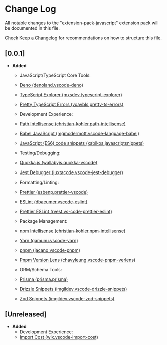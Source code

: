# Change Log

All notable changes to the "extension-pack-javascript" extension pack will be documented in this file.

Check [Keep a Changelog](http://keepachangelog.com/) for recommendations on how to structure this file.

## [0.0.1]

- **Added**
  - JavaScript/TypeScript Core Tools:
  - [Deno (denoland.vscode-deno)](https://marketplace.visualstudio.com/items?itemName=denoland.vscode-deno)
  - [TypeScript Explorer (mxsdev.typescript-explorer)](https://marketplace.visualstudio.com/items?itemName=mxsdev.typescript-explorer)
  - [Pretty TypeScript Errors (yoavbls.pretty-ts-errors)](https://marketplace.visualstudio.com/items?itemName=yoavbls.pretty-ts-errors)

  - Development Experience:
  - [Path Intellisense (christian-kohler.path-intellisense)](https://marketplace.visualstudio.com/items?itemName=christian-kohler.path-intellisense)
  - [Babel JavaScript (mgmcdermott.vscode-language-babel)](https://marketplace.visualstudio.com/items?itemName=mgmcdermott.vscode-language-babel)
  - [JavaScript (ES6) code snippets (xabikos.javascriptsnippets)](https://marketplace.visualstudio.com/items?itemName=xabikos.javascriptsnippets)

  - Testing/Debugging:
  - [Quokka.js (wallabyjs.quokka-vscode)](https://marketplace.visualstudio.com/items?itemName=wallabyjs.quokka-vscode)
  - [Jest Debugger (juxtacode.vscode-jest-debugger)](https://marketplace.visualstudio.com/items?itemName=juxtacode.vscode-jest-debugger)

  - Formatting/Linting:
  - [Prettier (esbenp.prettier-vscode)](https://marketplace.visualstudio.com/items?itemName=esbenp.prettier-vscode)
  - [ESLint (dbaeumer.vscode-eslint)](https://marketplace.visualstudio.com/items?itemName=dbaeumer.vscode-eslint)
  - [Prettier ESLint (rvest.vs-code-prettier-eslint)](https://marketplace.visualstudio.com/items?itemName=rvest.vs-code-prettier-eslint)

  - Package Management:
  - [npm Intellisense (christian-kohler.npm-intellisense)](https://marketplace.visualstudio.com/items?itemName=christian-kohler.npm-intellisense)
  - [Yarn (gamunu.vscode-yarn)](https://marketplace.visualstudio.com/items?itemName=gamunu.vscode-yarn)
  - [pnpm (jacano.vscode-pnpm)](https://marketplace.visualstudio.com/items?itemName=jacano.vscode-pnpm)
  - [Pnpm Version Lens (chavyleung.vscode-pnpm-verlens)](https://marketplace.visualstudio.com/items?itemName=chavyleung.vscode-pnpm-verlens)

  - ORM/Schema Tools:
  - [Prisma (prisma.prisma)](https://marketplace.visualstudio.com/items?itemName=prisma.prisma)
  - [Drizzle Snippets (imgildev.vscode-drizzle-snippets)](https://marketplace.visualstudio.com/items?itemName=imgildev.vscode-drizzle-snippets)
  - [Zod Snippets (imgildev.vscode-zod-snippets)](https://marketplace.visualstudio.com/items?itemName=imgildev.vscode-zod-snippets)

## [Unreleased]

- **Added**
  - Development Experience:
  - [Import Cost (wix.vscode-import-cost)](https://marketplace.visualstudio.com/items?itemName=wix.vscode-import-cost)
